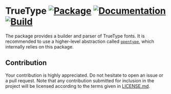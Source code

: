 # TrueType [![Package][package-img]][package-url] [![Documentation][documentation-img]][documentation-url] [![Build][build-img]][build-url]

The package provides a builder and parser of TrueType fonts. It is recommended
to use a higher-level abstraction called [`opentype`][opentype], which
internally relies on this package.

## Contribution

Your contribution is highly appreciated. Do not hesitate to open an issue or a
pull request. Note that any contribution submitted for inclusion in the project
will be licensed according to the terms given in [LICENSE.md](LICENSE.md).

[opentype]: https://github.com/bodoni/opentype

[build-img]: https://github.com/bodoni/truetype/actions/workflows/build.yml/badge.svg
[build-url]: https://github.com/bodoni/truetype/actions/workflows/build.yml
[documentation-img]: https://docs.rs/truetype/badge.svg
[documentation-url]: https://docs.rs/truetype
[package-img]: https://img.shields.io/crates/v/truetype.svg
[package-url]: https://crates.io/crates/truetype
